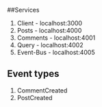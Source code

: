 ##Services
1) Client - localhost:3000
2) Posts - localhost:4000
3) Comments - localhost:4001
4) Query - localhost:4002
5) Event-Bus - localhost:4005

## Event types
1) CommentCreated
2) PostCreated